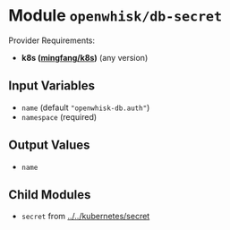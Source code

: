 
# Module `openwhisk/db-secret`

Provider Requirements:
* **k8s ([mingfang/k8s](https://registry.terraform.io/providers/mingfang/k8s/latest))** (any version)

## Input Variables
* `name` (default `"openwhisk-db.auth"`)
* `namespace` (required)

## Output Values
* `name`

## Child Modules
* `secret` from [../../kubernetes/secret](../../kubernetes/secret)

